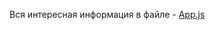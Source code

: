 Вся интересная информация в файле - [App.js]  

[App.js]: https://github.com/Xgraf/react-router-examples/blob/master/react-router-basis/src/App.js